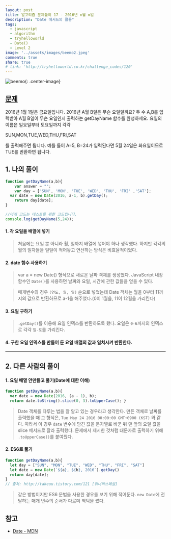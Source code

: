 ```yaml
---
layout: post
title: 알고리즘 문제풀이 17 - 2016년 n월 m일
description: "Date 메서드의 활용"
tags:
  - javascript
  - algorithm
  - tryhelloworld
  - Date()
  - Level 2
image: '../assets/images/beemo2.jpeg'
comments: true
share: true
# link: 'http://tryhelloworld.co.kr/challenge_codes/120'
---
```


![beemo](https://media.giphy.com/media/Re38GqnXjspAQ/giphy.gif){: .center-image}

## [문제](http://tryhelloworld.co.kr/challenge_codes/178)

2016년 1월 1일은 금요일입니다. 2016년 A월 B일은 무슨 요일일까요? 두 수 A,B를 입력받아 A월 B일이 무슨 요일인지 출력하는 getDayName 함수를 완성하세요. 요일의 이름은 일요일부터 토요일까지 각각

SUN,MON,TUE,WED,THU,FRI,SAT

를 출력해주면 됩니다. 예를 들어 A=5, B=24가 입력된다면 5월 24일은 화요일이므로 TUE를 반환하면 됩니다.

## 1. 나의 풀이

```javascript
function getDayName(a,b){
	var answer = "";
	var day = ['SUN', 'MON', 'TUE', 'WED', 'THU', 'FRI' ,'SAT'];
  var date = new Date(2016, a-1, b).getDay();
	return day[date];
}

//아래 코드는 테스트를 위한 코드입니다.
console.log(getDayName(5,24));
```

#### 1. 각 요일을 배열에 넣기

> 처음에는 요일 뿐 아니라 월, 일까지 배열에 넣어야 하나 생각했다. 하지만 각각의 월의 일자들을 일일이 적어놓고 연산하는 방식은 비효율적이었다.

#### 2. date 함수 사용하기

> var a = new Date() 형식으로 새로운 날짜 객체를 생성했다. JavaScript 내장 함수인 `Date()`를 사용하면 날짜와 요일, 시간에 관한 값들을 얻을 수 있다.

> 매개변수의 경우 `(연도, 월, 일)` 순으로 넣었는데 Date 객체는 월을 0부터 11까지의 값으로 반환하므로 a-1을 해주었다.(0이 1월을, 11이 12월을 가리킨다)

#### 3. 요일 구하기

> `.getDay()`를 이용해 요일 인덱스를 반환하도록 했다.
> 요일은 `0-6`까지의 인덱스로 각각 `일-토`를 가리킨다.

#### 4. 구한 요일 인덱스를 만들어 둔 요일 배열의 값과 일치시켜 반환한다.

----

## 2. 다른 사람의 풀이

#### 1. 요일 배열 안만들고 풀기(Date에 대한 이해)
```javascript
function getDayName(a,b){
  var date = new Date(2016, (a - 1), b);
  return date.toString().slice(0, 3).toUpperCase(); }
```
> Date 객체를 다루는 법을 잘 알고 있는 경우라고 생각한다. 만든 객체로 날짜를 출력했을 때 그 형식은,
`Tue May 24 2016 00:00:00 GMT+0900 (KST)` 와 같다. 따라서 이 경우 `date` 변수에 담긴 값을 문자열로 바꾼 뒤 맨 앞의 요일 값을 slice 메서드로 잘라 출력했다. 문제에서 제시한 것처럼 대문자로 출력하기 위해 `.toUpperCase()`를 붙여줬다.

#### 2. ES6로 풀기
```javascript
function getDayName(a,b){
  let day = ["SUN", "MON", "TUE", "WED", "THU", "FRI", "SAT"]
  let date = new Date(`${a}, ${b}, 2016`).getDay()
  return day[date];
}
// 출처: http://takeuu.tistory.com/121 [워너비스페셜]
```
> 같은 방법이지만 ES6 문법을 사용한 경우를 보기 위해 적어둔다. `new Date`에 전달하는 매개 변수의 순서가 다르며 백틱을 썼다.

## 참고

* [Date - MDN](https://developer.mozilla.org/ko/docs/Web/JavaScript/Reference/Global_Objects/Date)